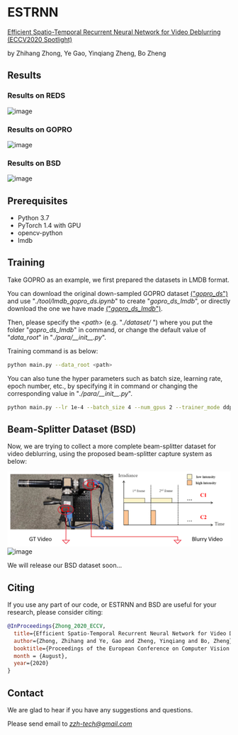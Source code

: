 # ESTRNN
[Efficient Spatio-Temporal Recurrent Neural Network for Video Deblurring (ECCV2020 Spotlight)](http://www.ecva.net/papers/eccv_2020/papers_ECCV/papers/123510188.pdf)  

by Zhihang Zhong, Ye Gao, Yinqiang Zheng, Bo Zheng


## Results
### Results on REDS
![image](./imgs/reds.gif)


### Results on GOPRO
![image](./imgs/gopro.gif)


### Results on BSD
![image](./imgs/bsd.gif)


## Prerequisites
- Python 3.7
- PyTorch 1.4 with GPU
- opencv-python
- lmdb


## Training
Take GOPRO as an example, we first prepared the datasets in LMDB format.  

You can download the original down-sampled GOPRO dataset [("*gopro_ds*")](https://drive.google.com/file/d/1vZutfe4pjm9anDtdJPc1f3mu62pDtXt_/view?usp=sharing) and use "*./tool/lmdb_gopro_ds.ipynb*" to create "*gopro_ds_lmdb*", or directly download the one we have made  [("*gopro_ds_lmdb*")](https://drive.google.com/drive/folders/1oWn-noXnO5xpbud8nknmpITvBZ6PZoIE?usp=sharing).

Then, please specify the *\<path\>* (e.g. "*./dataset/* ") where you put the folder "*gopro_ds_lmdb*" in command, or change the default value of "*data_root*" in "*./para/\_\_init\_\_.py*".

Training command is as below:

```bash
python main.py --data_root <path>
```

You can also tune the hyper parameters such as batch size, learning rate, epoch number, etc., by specifying it in command or changing the corresponding value in "*./para/\_\_init\_\_.py*".   
```bash
python main.py --lr 1e-4 --batch_size 4 --num_gpus 2 --trainer_mode ddp
```


## Beam-Splitter Dataset (BSD)
Now, we are trying to collect a more complete beam-splitter dataset for video deblurring, using the proposed beam-splitter capture system as below:  

![image](./imgs/bsd_system.png)
![image](./imgs/bsd_demo.gif)


We will release our BSD dataset soon...

## Citing
If you use any part of our code, or ESTRNN and BSD are useful for your research, please consider citing:

```bibtex
@InProceedings{Zhong_2020_ECCV,
  title={Efficient Spatio-Temporal Recurrent Neural Network for Video Deblurring},
  author={Zhong, Zhihang and Ye, Gao and Zheng, Yinqiang and Bo, Zheng},
  booktitle={Proceedings of the European Conference on Computer Vision (ECCV)},
  month = {August},
  year={2020}
}
```

## Contact
We are glad to hear if you have any suggestions and questions.  

Please send email to *zzh-tech@gmail.com*
